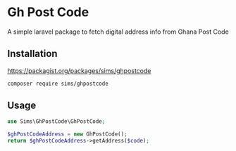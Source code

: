# Gh Post Code

A simple laravel package to fetch digital address info from Ghana Post Code

## Installation

https://packagist.org/packages/sims/ghpostcode

```bash
composer require sims/ghpostcode
```

## Usage

```php
use Sims\GhPostCode\GhPostCode;

$ghPostCodeAddress = new GhPostCode();
return $ghPostCodeAddress->getAddress($code);
```
